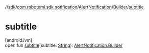 //[sdk](../../../../index.md)/[com.robotemi.sdk.notification](../../index.md)/[AlertNotification](../index.md)/[Builder](index.md)/[subtitle](subtitle.md)

# subtitle

[androidJvm]\
open fun [subtitle](subtitle.md)(subtitle: [String](https://docs.oracle.com/javase/8/docs/api/java/lang/String.html)): [AlertNotification.Builder](index.md)
